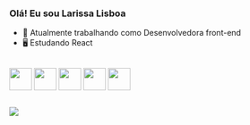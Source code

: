 ### Olá! Eu sou Larissa Lisboa


- 💼 Atualmente trabalhando como Desenvolvedora front-end
- 🖥️ Estudando React

<div style="display:inline_block"><br>
<img align="center" height="40" width="40" src="https://cdn.jsdelivr.net/gh/devicons/devicon@latest/icons/html5/html5-original.svg">
<img align="center" height="40" width="40" src="https://cdn.jsdelivr.net/gh/devicons/devicon@latest/icons/css3/css3-original.svg">
<img align="center" height="40" width="40" src="https://cdn.jsdelivr.net/gh/devicons/devicon@latest/icons/javascript/javascript-original.svg">
<img align="center" height="40" width="40" src="https://cdn.jsdelivr.net/gh/devicons/devicon@latest/icons/react/react-original.svg">
<img align="center" height="40" width="40" src="https://cdn.jsdelivr.net/gh/devicons/devicon@latest/icons/bootstrap/bootstrap-original.svg">
</div>

##

<div>
  <a href="https://www.linkedin.com/in/larissamlisboa/" target="_blank">
    <img src="https://img.shields.io/badge/LinkedIn-0077B5?style=for-the-badge&logo=linkedin&logoColor=white">
  </a>
</div>
